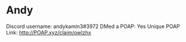 # Andy

Discord username: andykamin3#3972
DMed a POAP: Yes
Unique POAP Link: http://POAP.xyz/claim/owlzhx